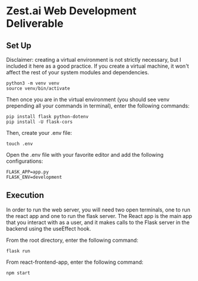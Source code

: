 # Zest.ai Web Development Deliverable #

## Set Up ##

Disclaimer: creating a virtual environment is not strictly necessary, but I included it here as a good practice. If you create a virtual machine, it won't affect the rest of your system modules and dependencies. 

```
python3 -m venv venv
source venv/bin/activate
```

Then once you are in the virtual environment (you should see venv prepending all your commands in terminal), enter the following commands:

```
pip install flask python-dotenv
pip install -U flask-cors
```

Then, create your .env file:

```
touch .env
```

Open the .env file with your favorite editor and add the following configurations:

```
FLASK_APP=app.py
FLASK_ENV=development
```

## Execution ##

In order to run the web server, you will need two open terminals, one to run the react app and one to run the flask server. The React app is the main app that you interact with as a user, and it makes calls to the Flask server in the backend using the useEffect hook. 

From the root directory, enter the following command:

```flask run```

From react-frontend-app, enter the following command:

```npm start```